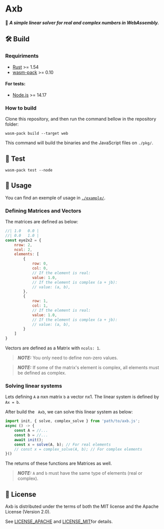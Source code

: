 # Axb
🔢 _**A simple linear solver for real and complex numbers in WebAssembly.**_


## 🛠️ Build

### Requiriments

- [Rust](https://www.rust-lang.org/) >= 1.54
- [wasm-pack](https://www.rust-lang.org/) >= 0.10

#### For tests:
- [Node.js](https://nodejs.org/) >= 14.17

### How to build

Clone this repository, and then run the command bellow in the repository folder:

```
wasm-pack build --target web
```

This command will build the binaries and the JavaScript files on ```./pkg/```.

## 🔬 Test

```
wasm-pack test --node
```

## 🚀 Usage

You can find an exemple of usage in [```./example/```](example).

### Defining Matrices and Vectors

The matrices are defined as below:

```js
//| 1.0   0.0 |
//| 0.0   1.0 |
const eye2x2 = {
    nrow: 2,
    ncol: 2,
    elements: [
        {
            row: 0,
            col: 0,
            // If the element is real:
            value: 1.0,
            // If the element is complex (a + jb):
            // value: (a, b),
        },
        {
            row: 1,
            col: 1,
            // If the element is real:
            value: 1.0,
            // If the element is complex (a + jb):
            // value: (a, b),
        }
    ]
}
```

Vectors are defined as a Matrix with ```ncols: 1```.

> _**NOTE:**_ You only need to define non-zero values. 

> _**NOTE:**_ If some of the matrix's element is complex, all elements must be defined as complex.



### Solving linear systems


Lets defining ```A``` a nxn matrix ```b``` a vector nx1. The linear system is defined by ``` Ax = b```.


After build the ``` Axb```, we can solve this linear system as below:

```js
import init, { solve, complex_solve } from 'path/to/axb.js';
async () -> {
    const A = //...
    const b = //...
    await init();
    const x = solve(A, b); // For real elements
    // const x = complex_solve(A, b); // For complex elements
}()
```
The returns of these functions are Matrices as well.

> _**NOTE:**_ ```A``` and ```b``` must have the same type of elements (real or complex).


## 📖 License
Axb is distributed under the terms of both the MIT license and the Apache License (Version 2.0).

See [LICENSE_APACHE](LICENSE_APACHE) and [LICENSE_MIT](LICENSE_MIT)for details.